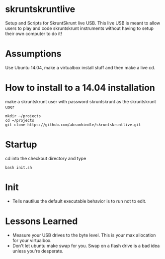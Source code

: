 skruntskruntlive
================

Setup and Scripts for SkruntSkrunt live USB. This live USB is meant to allow users to play and code skruntskrunt instruments without having to setup their own computer to do it!

Assumptions
===========

Use Ubuntu 14.04, make a virtualbox install stuff and then make a live cd.

How to install to a 14.04 installation
======================================

make a skruntskrunt user with password skruntskrunt
as the skruntskrunt user

    mkdir ~/projects
    cd ~/projects
    git clone https://github.com/abramhindle/skruntskruntlive.git

Startup
=======

cd into the checkout directory and type

    bash init.sh

Init
====

* Tells nautilus the default executable behavior is to run
  not to edit.

Lessons Learned
===============

* Measure your USB drives to the byte level. This is your max allocation for your virtualbox.
* Don't let ubuntu make swap for you. Swap on a flash drive is a bad idea unless you're desperate.
